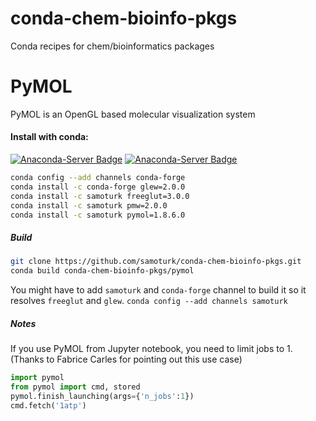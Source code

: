 # conda-chem-bioinfo-pkgs
Conda recipes for chem/bioinformatics packages

# PyMOL
PyMOL is an OpenGL based molecular visualization system

#### Install with conda:
[![Anaconda-Server Badge](https://anaconda.org/samoturk/pymol/badges/version.svg)](https://anaconda.org/samoturk/pymol) [![Anaconda-Server Badge](https://anaconda.org/samoturk/pymol/badges/downloads.svg)](https://anaconda.org/samoturk/pymol)

```bash
conda config --add channels conda-forge
conda install -c conda-forge glew=2.0.0
conda install -c samoturk freeglut=3.0.0 
conda install -c samoturk pmw=2.0.0
conda install -c samoturk pymol=1.8.6.0 
```

##### Build
```bash
git clone https://github.com/samoturk/conda-chem-bioinfo-pkgs.git
conda build conda-chem-bioinfo-pkgs/pymol
```
You might have to add `samoturk` and `conda-forge` channel to build it so it resolves `freeglut` and `glew`. `conda config --add channels samoturk`

##### Notes
If you use PyMOL from Jupyter notebook, you need to limit jobs to 1. (Thanks to Fabrice Carles for pointing out this use case)
```python
import pymol
from pymol import cmd, stored
pymol.finish_launching(args={'n_jobs':1})
cmd.fetch('1atp')
```
